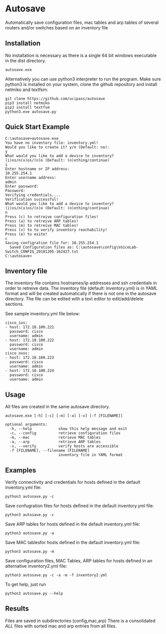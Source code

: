 # Autosave

Automatically save configuration files, mac tables and arp tables of several routers and/or switches based on an inventory file

## Installation

No installation is necessary as there is a single 64 bit windows executable in the dist directory.

    autosave.exe

Alternatively you can use python3 interpreter to run the program.
Make sure python3 is installed on your system, clone the github repository and install netmiko and textfsm:

    git clone https://github.com/ucipass/autosave
    pip3 install netmiko
    pip3 install textfsm
    python3.exe autosave.py

## Quick Start Example

    C:\autosave>autosave.exe
    You have no inventory file: inventory.yml!
    Would you like to create it? y/n (Default: no):
    y
    What would you like to add a device to inventory?
    (i)os/n(x)os/(n)o (Default: (n)othing/continue)
    i
    Enter hostname or IP address:
    10.255.254.1
    Enter username address:
    admin
    Enter password:
    Password:
    Verifying credentials....
    Verification successful!
    What would you like to add a device to inventory?
    (i)os/n(x)os/(n)o (Default: (n)othing/continue)
    n
    Press (c) to retreive configuration files!
    Press (a) to retreive ARP tables!
    Press (m) to retreive MAC tables!
    Press (v) to to verify inventory reachability!
    Press (e) to exite!
    c
    Saving configration file for: 10.255.254.1
      Saved Configuration files as: C:\autosave\config\VoiceLab-Switch_CONFIG_20181205-162427.txt
    C:\autosave>

## Inventory file

The inventory file contains hostnames/ip addresses and ssh credentials in order to retreive data.
The inventory file (default: inventory.yml) is in YAML format and will be created automatically if there is not one in the autosave directory.
The file can be edited with a text editor to edit/add/delete sections.


See sample inventory.yml file below:

    cisco_ios:
    - host: 172.18.100.221
      password: cisco
      username: admin
    - host: 172.18.100.222
      password: cisco
      username: admin
    cisco_nxos:
    - host: 172.18.100.223
      password: cisco
      username: admin
    - host: 172.18.100.224
      password: cisco
      username: admin

## Usage

All files are created in the same autosave directory.

    autosave.exe [-h] [-c] [-m] [-a] [-v] [-f [FILENAME]]
    
    optional arguments:
      -h, --help            show this help message and exit
      -c, --config          retrieve configuration files
      -m, --mac             retrieve MAC tables
      -a, --arp             retrieve ARP tables
      -v, --verify          verify hosts are accessible
      -f [FILENAME], --filename [FILENAME]
                            inventory file in YAML format

## Examples

Verify connectivity and credentials for hosts defined in the default inventory.yml file:

    python3 autosave.py -c

Save confugration files for hosts defined in the default inventory.yml file:

    python3 autosave.py -c

Save ARP tables for hosts defined in the default inventory.yml file:

    python3 autosave.py -a

Save MAC tablesfor hosts defined in the default inventory.yml file:

    python3 autosave.py -m

Save configuration files, MAC Tables, ARP tables for hosts defined in an alternative inventory2.yml file:

    python3 autosave.py -c -a -m -f inventory2.yml

To get help, just run

    python3 autosave.py --help

## Results

Files are saved in subdirectories (config,mac,arp)
There is a consolidated _ALL_ files with sorted mac and arp entries from all files.
